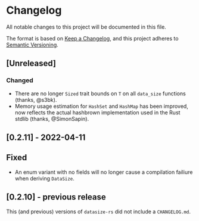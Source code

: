 # Changelog

All notable changes to this project will be documented in this file.

The format is based on [Keep a Changelog](https://keepachangelog.com/en/1.0.0/), and this project adheres to [Semantic Versioning](https://semver.org/spec/v2.0.0.html).

## [Unreleased]

### Changed

* There are no longer `Sized` trait bounds on `T` on all `data_size` functions (thanks, @s3bk).
* Memory usage estimation for `HashSet` and `HashMap` has been improved, now reflects the actual hashbrown implementation used in the Rust stdlib (thanks, @SimonSapin).

## [0.2.11] - 2022-04-11

## Fixed

* An enum variant with no fields will no longer cause a compilation failiure when deriving `DataSize`.

## [0.2.10] - previous release

This (and previous) versions of `datasize-rs` did not include a `CHANGELOG.md`.
